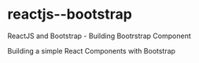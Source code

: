 # reactjs--bootstrap
ReactJS and Bootstrap - Building Bootrstrap Component

Building a simple React Components with Bootstrap
